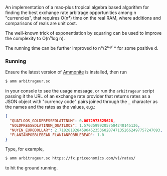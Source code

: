 An implementation of a max-plus tropical algebra based algorithm for finding the best exchange rate arbitrage opportunities
among n "currencies", that requires O(n⁴) time on the real RAM, where additions and comparisons of reals are unit cost.

The well-known trick of exponentiation by squaring can be used to improve the complexity to O(n³log n).

The running time can be further improved to n⁴/2ˡᵒᵍ ͩ ⁿ for some positive d.

### Running
Ensure the latest version of [Ammonite](https://ammonite.io/) is installed, then run
```bash
$ amm arbitrageur.sc
```
in your console to see the usage message, or run the `arbitrageur` script passing it the URL of an exchange rate provider that returns rates as a JSON object with "currency code" pairs joined through the `_` character as the names and the rates as the values, e.g.:
```json
{
  "QUATLOOS_GOLDPRESSEDLATINUM": 0.0072973525628,
  "GOLDPRESSEDLATINUM_QUATLOOS": 1.570359992057584240145136,
  "NUYEN_EURODOLLAR": 2.718281828459045235360287471352662497757247093,
  "FLANIANPOBBLEBEAD_FLANIANPOBBLEBEAD": 1.0
}
```
Type, for example,
```bash
$ amm arbitrageur.sc https://fx.priceonomics.com/v1/rates/
```
to hit the ground running.
